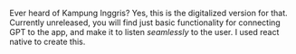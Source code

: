 Ever heard of Kampung Inggris? Yes, this is the digitalized version for that. Currently unreleased, you will find just basic functionality for connecting GPT to the app, and make it to listen _seamlessly_ to the user. I used react native to create this.
